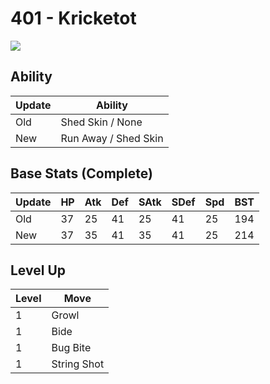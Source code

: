 # 401 - Kricketot
![][401]

## Ability

Update | Ability
---    | ---
Old    | Shed Skin / None
New    | Run Away / Shed Skin

## Base Stats (Complete)

Update | HP | Atk | Def | SAtk | SDef | Spd | BST
---    | ---| --- | --- | ---  | ---  | --- | ---
Old    | 37 |  25 |  41 |  25  |  41  |  25  |  194
New    | 37 |  35 |  41 |  35  |  41  |  25  |  214

## Level Up

Level | Move
---   | ---
  1   | Growl
  1   | Bide
  1   | Bug Bite
  1   | String Shot



[401]: ../img/pokemon/401.png


